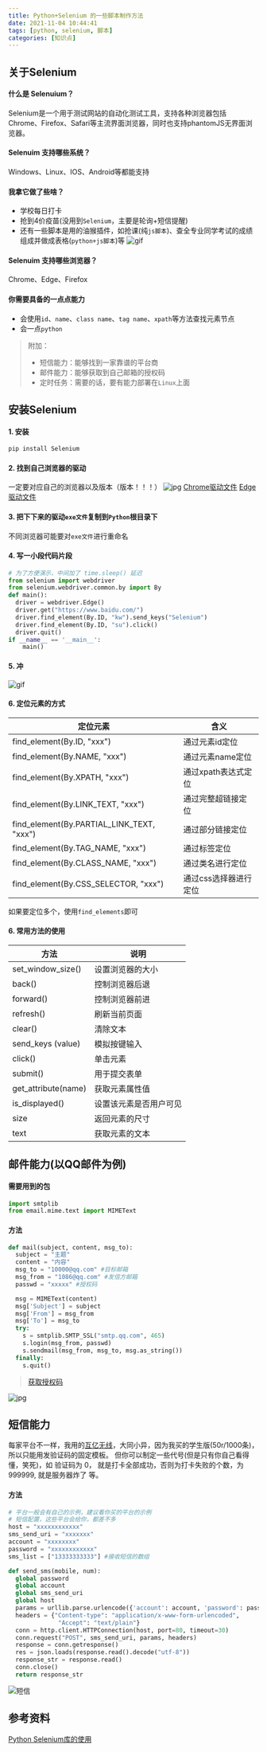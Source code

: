 ```yaml
---
title: Python+Selenium 的一些脚本制作方法
date: 2021-11-04 10:44:41
tags: [python, selenium, 脚本]
categories: [知识点]
---
```


## 关于Selenium
#### 什么是 Selenuium？
Selenium是一个用于测试网站的自动化测试工具，支持各种浏览器包括Chrome、Firefox、Safari等主流界面浏览器，同时也支持phantomJS无界面浏览器。

#### Selenuim 支持哪些系统？
Windows、Linux、IOS、Android等都能支持

#### 我拿它做了些啥？
- 学校每日打卡
- 抢到4价疫苗(没用到`Selenium`，主要是轮询+短信提醒)
- 还有一些脚本是用的油猴插件，如抢课(纯`js脚本`)、查全专业同学考试的成绩组成并做成表格(`python+js脚本`)等
![gif](3.gif)

<!--more-->

#### Selenuim 支持哪些浏览器？
Chrome、Edge、Firefox

#### 你需要具备的一点点能力
- 会使用`id`、`name`、`class name`、`tag name`、`xpath`等方法查找元素节点
- 会一点`python`
> 附加：
> - 短信能力：能够找到一家靠谱的平台商
> - 邮件能力：能够获取到自己邮箱的授权码
> - 定时任务：需要的话，要有能力部署在`Linux`上面

## 安装Selenium
#### 1. 安装
```python
pip install Selenium
```

#### 2. 找到自己浏览器的驱动
一定要对应自己的浏览器以及版本（版本！！！）
![jpg](Snipaste_2021-11-04_11-30-04.jpg)
[Chrome驱动文件](https://chromedriver.storage.googleapis.com/index.html)
[Edge驱动文件](https://developer.microsoft.com/en-us/microsoft-edge/tools/webdriver/)

#### 3. 把下下来的驱动`exe文件`复制到`Python`根目录下
不同浏览器可能要对`exe文件`进行重命名

#### 4. 写一小段代码片段
```python
# 为了方便演示，中间加了 time.sleep() 延迟
from selenium import webdriver
from selenium.webdriver.common.by import By
def main():
  driver = webdriver.Edge()
  driver.get("https://www.baidu.com/")
  driver.find_element(By.ID, "kw").send_keys("Selenium")
  driver.find_element(By.ID, "su").click()
  driver.quit()
if __name__ == '__main__':
    main()
```

#### 5. 冲
![gif](1.gif)

#### 6. 定位元素的方式
定位元素|含义
-----------|----------
find_element(By.ID, "xxx")                  |通过元素id定位
find_element(By.NAME, "xxx")                |通过元素name定位
find_element(By.XPATH, "xxx")               |通过xpath表达式定位
find_element(By.LINK_TEXT, "xxx")           |通过完整超链接定位
find_element(By.PARTIAL_LINK_TEXT, "xxx")   |通过部分链接定位
find_element(By.TAG_NAME, "xxx")            |通过标签定位
find_element(By.CLASS_NAME, "xxx")          |通过类名进行定位
find_element(By.CSS_SELECTOR, "xxx")        |通过css选择器进行定位

如果要定位多个，使用`find_elements`即可

#### 6. 常用方法的使用
方法                    |  说明
------------------------|-----------------------
set_window_size()       |  设置浏览器的大小
back()                  |  控制浏览器后退
forward()               |  控制浏览器前进
refresh()               |  刷新当前页面
clear()                 |  清除文本
send_keys (value)       |  模拟按键输入
click()                 |  单击元素
submit()                |  用于提交表单
get_attribute(name)     |  获取元素属性值
is_displayed()          |  设置该元素是否用户可见
size                    |  返回元素的尺寸
text                    |  获取元素的文本

## 邮件能力(以QQ邮件为例)
#### 需要用到的包
```python
import smtplib
from email.mime.text import MIMEText
```

#### 方法
```python
def mail(subject, content, msg_to):
  subject = "主题"
  content = "内容"
  msg_to = "10000@qq.com" #目标邮箱
  msg_from = "1086@qq.com" #发信方邮箱
  passwd = "xxxxx" #授权码

  msg = MIMEText(content)
  msg['Subject'] = subject
  msg['From'] = msg_from
  msg['To'] = msg_to
  try:
    s = smtplib.SMTP_SSL("smtp.qq.com", 465)
    s.login(msg_from, passwd)
    s.sendmail(msg_from, msg_to, msg.as_string())
  finally:
    s.quit()
```

> [获取授权码](https://service.mail.qq.com/cgi-bin/help?subtype=1&id=28&no=1001256)

![jpg](Snipaste_2021-11-04_14-42-33.jpg)

## 短信能力
每家平台不一样，我用的[互亿无线](https://user.ihuyi.com/new/login.html)，大同小异，因为我买的学生版(50r/1000条)，所以只能用发验证码的固定模板。
但你可以制定一些代号(但是只有你自己看得懂，笑死)，如 验证码为 0， 就是打卡全部成功，否则为打卡失败的个数，为 999999, 就是服务器炸了 等。

#### 方法
```python
# 平台一般会有自己的示例，建议看你买的平台的示例
# 短信配置，这些平台会给你，都差不多
host = "xxxxxxxxxxxx"     
sms_send_uri = "xxxxxxx"
account = "xxxxxxxx"
password = "xxxxxxxxxxxx"
sms_list = ["13333333333"] #接收短信的数组

def send_sms(mobile, num):
  global password
  global account
  global sms_send_uri
  global host
  params = urllib.parse.urlencode({'account': account, 'password': password, 'content': '您的验证码是：' + str(num) + '。请不要把验证码泄露给其他人。', 'mobile': mobile, 'format': 'json'})
  headers = {"Content-type": "application/x-www-form-urlencoded",
              "Accept": "text/plain"}
  conn = http.client.HTTPConnection(host, port=80, timeout=30)
  conn.request("POST", sms_send_uri, params, headers)
  response = conn.getresponse()
  res = json.loads(response.read().decode("utf-8"))
  response_str = response.read()
  conn.close()
  return response_str
```

![短信](Snipaste_2021-11-04_14-52-46.jpg)

## 参考资料
[Python Selenium库的使用](https://blog.csdn.net/weixin_36279318/article/details/79475388)